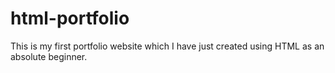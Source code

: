 # html-portfolio
This is my first portfolio website which I have just created using HTML as an absolute beginner. 
